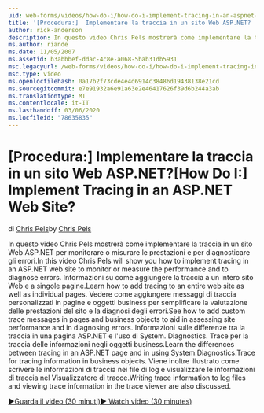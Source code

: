 ```yaml
---
uid: web-forms/videos/how-do-i/how-do-i-implement-tracing-in-an-aspnet-web-site
title: '[Procedura:]  Implementare la traccia in un sito Web ASP.NET? | Microsoft Docs'
author: rick-anderson
description: In questo video Chris Pels mostrerà come implementare la traccia in un sito Web ASP.NET per monitorare o misurare le prestazioni e per diagnosticare gli errori.
ms.author: riande
ms.date: 11/05/2007
ms.assetid: b3abbbef-ddac-4c8e-a068-5bab31db5931
msc.legacyurl: /web-forms/videos/how-do-i/how-do-i-implement-tracing-in-an-aspnet-web-site
msc.type: video
ms.openlocfilehash: 0a17b2f73cde4e4d6914c38486d19438138e21cd
ms.sourcegitcommit: e7e91932a6e91a63e2e46417626f39d6b244a3ab
ms.translationtype: MT
ms.contentlocale: it-IT
ms.lasthandoff: 03/06/2020
ms.locfileid: "78635835"
---
```

# <a name="how-do-i--implement-tracing-in-an-aspnet-web-site"></a><span data-ttu-id="7f00a-104">[Procedura:]  Implementare la traccia in un sito Web ASP.NET?</span><span class="sxs-lookup"><span data-stu-id="7f00a-104">[How Do I:]  Implement Tracing in an ASP.NET Web Site?</span></span>

<span data-ttu-id="7f00a-105">di [Chris Pels](https://twitter.com/chrispels)</span><span class="sxs-lookup"><span data-stu-id="7f00a-105">by [Chris Pels](https://twitter.com/chrispels)</span></span>

<span data-ttu-id="7f00a-106">In questo video Chris Pels mostrerà come implementare la traccia in un sito Web ASP.NET per monitorare o misurare le prestazioni e per diagnosticare gli errori.</span><span class="sxs-lookup"><span data-stu-id="7f00a-106">In this video Chris Pels will show you how to implement tracing in an ASP.NET web site to monitor or measure the performance and to diagnose errors.</span></span> <span data-ttu-id="7f00a-107">Informazioni su come aggiungere la traccia a un intero sito Web e a singole pagine.</span><span class="sxs-lookup"><span data-stu-id="7f00a-107">Learn how to add tracing to an entire web site as well as individual pages.</span></span> <span data-ttu-id="7f00a-108">Vedere come aggiungere messaggi di traccia personalizzati in pagine e oggetti business per semplificare la valutazione delle prestazioni del sito e la diagnosi degli errori.</span><span class="sxs-lookup"><span data-stu-id="7f00a-108">See how to add custom trace messages in pages and business objects to aid in assessing site performance and in diagnosing errors.</span></span> <span data-ttu-id="7f00a-109">Informazioni sulle differenze tra la traccia in una pagina ASP.NET e l'uso di System. Diagnostics. Trace per la traccia delle informazioni negli oggetti business.</span><span class="sxs-lookup"><span data-stu-id="7f00a-109">Learn the differences between tracing in an ASP.NET page and in using System.Diagnostics.Trace for tracing information in business objects.</span></span> <span data-ttu-id="7f00a-110">Viene inoltre illustrato come scrivere le informazioni di traccia nei file di log e visualizzare le informazioni di traccia nel Visualizzatore di tracce.</span><span class="sxs-lookup"><span data-stu-id="7f00a-110">Writing trace information to log files and viewing trace information in the trace viewer are also discussed.</span></span>

[<span data-ttu-id="7f00a-111">&#9654;Guarda il video (30 minuti)</span><span class="sxs-lookup"><span data-stu-id="7f00a-111">&#9654; Watch video (30 minutes)</span></span>](https://channel9.msdn.com/Blogs/ASP-NET-Site-Videos/how-do-i-implement-tracing-in-an-aspnet-web-site)
